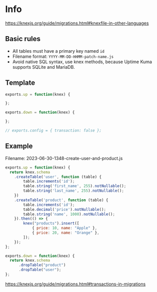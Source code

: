 # Info

https://knexjs.org/guide/migrations.html#knexfile-in-other-languages

## Basic rules

- All tables must have a primary key named `id`
- Filename format: `YYYY-MM-DD-HHMM-patch-name.js`
- Avoid native SQL syntax, use knex methods, because Uptime Kuma supports SQLite and MariaDB.

## Template

```js
exports.up = function(knex) {

};

exports.down = function(knex) {

};

// exports.config = { transaction: false };
```

## Example

Filename: 2023-06-30-1348-create-user-and-product.js

```js
exports.up = function(knex) {
  return knex.schema
    .createTable('user', function (table) {
        table.increments('id');
        table.string('first_name', 255).notNullable();
        table.string('last_name', 255).notNullable();
    })
    .createTable('product', function (table) {
        table.increments('id');
        table.decimal('price').notNullable();
        table.string('name', 1000).notNullable();
    }).then(() => {
        knex("products").insert([
            { price: 10, name: "Apple" },
            { price: 20, name: "Orange" },
        ]);
    });
};

exports.down = function(knex) {
  return knex.schema
      .dropTable("product")
      .dropTable("user");
};
```

https://knexjs.org/guide/migrations.html#transactions-in-migrations
